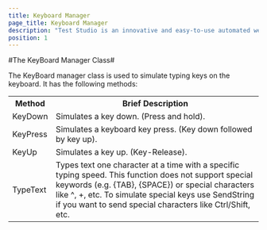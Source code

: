 ```yaml
---
title: Keyboard Manager
page_title: Keyboard Manager
description: "Test Studio is an innovative and easy-to-use automated web, WPF and load testing solution. Test Studio tests support essential technologies like ASP.NET AJAX, Silverlight, PHP and MVC. HTML5, Testing framework, functional testing, performance testing, load testing, exploratory testing, manual testing."
position: 1
---
```


#The KeyBoard Manager Class#

The KeyBoard manager class is used to simulate typing keys on the keyboard. It has the following methods:

<table class="docs">
<tr>
	<th>Method</th><th>Brief Description</th>
</tr>
<tr>
	<td>KeyDown</td>
	<td>Simulates a key down. (Press and hold).</td>
</tr>
<tr>
	<td>KeyPress</td>
	<td>Simulates a keyboard key press. (Key down followed by key up).</td>
</tr>
<tr>
	<td>KeyUp</td>
	<td>Simulates a key up. (Key-Release).</td>
</tr>
<tr>
	<td>TypeText</td>
	<td>Types text one character at a time with a specific typing speed. This function does not support special keywords (e.g. {TAB}, {SPACE}) or special characters like ^, +, etc. To simulate special keys use SendString if you want to send special characters like Ctrl/Shift, etc.</td>
</tr>
</table>

